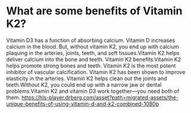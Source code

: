 # What are some benefits of Vitamin K2?

Vitamin D3 has a function of absorbing calcium. Vitamin D increases calcium in the blood. But, without vitamin K2, you end up with calcium plaquing in the arteries, joints, teeth, and soft tissues.Vitamin K2 helps deliver calcium into the bone and teeth. Vitamin K2 benefits:Vitamin K2 helps promote strong bones and teeth. Vitamin K2 is the most potent inhibitor of vascular calcification. Vitamin K2 has been shown to improve elasticity in the arteries. Vitamin K2 helps clean out the joints and teeth.Without K2, you could end up with a narrow jaw or dental problems.Vitamin K2 and vitamin D3 work together—you need both of them. https://hls-player.drberg.com/asset?path=migrated-assets/the-unique-benefits-of-using-vitamin-d-and-k2-combined-1080p